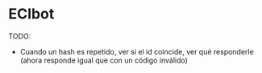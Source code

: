 # ECIbot

TODO:
- Cuando un hash es repetido, ver si el id coincide, ver qué responderle (ahora responde igual que con un código inválido)
